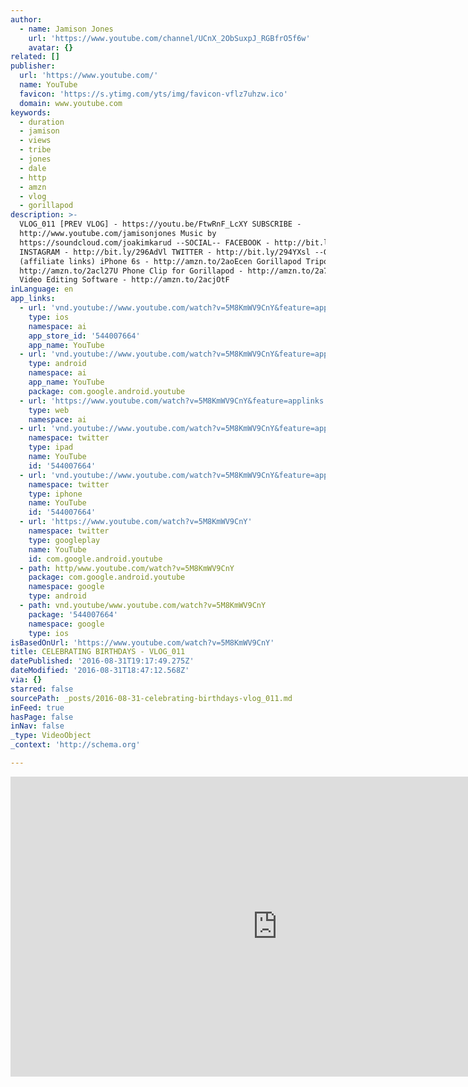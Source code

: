 ```yaml
---
author:
  - name: Jamison Jones
    url: 'https://www.youtube.com/channel/UCnX_2ObSuxpJ_RGBfrO5f6w'
    avatar: {}
related: []
publisher:
  url: 'https://www.youtube.com/'
  name: YouTube
  favicon: 'https://s.ytimg.com/yts/img/favicon-vflz7uhzw.ico'
  domain: www.youtube.com
keywords:
  - duration
  - jamison
  - views
  - tribe
  - jones
  - dale
  - http
  - amzn
  - vlog
  - gorillapod
description: >-
  VLOG_011 [PREV VLOG] - https://youtu.be/FtwRnF_LcXY SUBSCRIBE -
  http://www.youtube.com/jamisonjones Music by
  https://soundcloud.com/joakimkarud --SOCIAL-- FACEBOOK - http://bit.ly/296zOSW
  INSTAGRAM - http://bit.ly/296AdVl TWITTER - http://bit.ly/294YXsl --GEAR--
  (affiliate links) iPhone 6s - http://amzn.to/2aoEcen Gorillapod Tripod -
  http://amzn.to/2acl27U Phone Clip for Gorillapod - http://amzn.to/2a7SdxS
  Video Editing Software - http://amzn.to/2acjOtF
inLanguage: en
app_links:
  - url: 'vnd.youtube://www.youtube.com/watch?v=5M8KmWV9CnY&feature=applinks'
    type: ios
    namespace: ai
    app_store_id: '544007664'
    app_name: YouTube
  - url: 'vnd.youtube://www.youtube.com/watch?v=5M8KmWV9CnY&feature=applinks'
    type: android
    namespace: ai
    app_name: YouTube
    package: com.google.android.youtube
  - url: 'https://www.youtube.com/watch?v=5M8KmWV9CnY&feature=applinks'
    type: web
    namespace: ai
  - url: 'vnd.youtube://www.youtube.com/watch?v=5M8KmWV9CnY&feature=applinks'
    namespace: twitter
    type: ipad
    name: YouTube
    id: '544007664'
  - url: 'vnd.youtube://www.youtube.com/watch?v=5M8KmWV9CnY&feature=applinks'
    namespace: twitter
    type: iphone
    name: YouTube
    id: '544007664'
  - url: 'https://www.youtube.com/watch?v=5M8KmWV9CnY'
    namespace: twitter
    type: googleplay
    name: YouTube
    id: com.google.android.youtube
  - path: http/www.youtube.com/watch?v=5M8KmWV9CnY
    package: com.google.android.youtube
    namespace: google
    type: android
  - path: vnd.youtube/www.youtube.com/watch?v=5M8KmWV9CnY
    package: '544007664'
    namespace: google
    type: ios
isBasedOnUrl: 'https://www.youtube.com/watch?v=5M8KmWV9CnY'
title: CELEBRATING BIRTHDAYS - VLOG_011
datePublished: '2016-08-31T19:17:49.275Z'
dateModified: '2016-08-31T18:47:12.568Z'
via: {}
starred: false
sourcePath: _posts/2016-08-31-celebrating-birthdays-vlog_011.md
inFeed: true
hasPage: false
inNav: false
_type: VideoObject
_context: 'http://schema.org'

---
```

<iframe src="https://cdn.embedly.com/widgets/media.html?src=https%3A%2F%2Fwww.youtube.com%2Fembed%2F5M8KmWV9CnY%3Ffeature%3Doembed&amp;url=http%3A%2F%2Fwww.youtube.com%2Fwatch%3Fv%3D5M8KmWV9CnY&amp;image=https%3A%2F%2Fi.ytimg.com%2Fvi%2F5M8KmWV9CnY%2Fhqdefault.jpg&amp;key=b7d04c9b404c499eba89ee7072e1c4f7&amp;type=text%2Fhtml&amp;schema=youtube" width="854" height="480" scrolling="no" frameborder="0" allowfullscreen="" style=""></iframe>